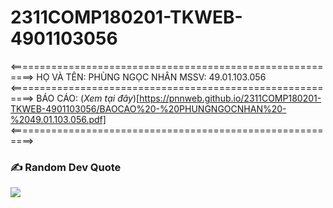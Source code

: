 # 2311COMP180201-TKWEB-4901103056
<==========================================================>
HỌ VÀ TÊN: PHÙNG NGỌC NHÂN
MSSV: 49.01.103.056
<==========================================================>
BÁO CÁO: (*Xem tại đây*)[https://pnnweb.github.io/2311COMP180201-TKWEB-4901103056/BAOCAO%20-%20PHUNGNGOCNHAN%20-%2049.01.103.056.pdf]
<==========================================================>
### ✍️ Random Dev Quote
![](https://quotes-github-readme.vercel.app/api?type=horizontal&theme=radical)
